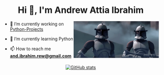 <h1 align="center">Hi 👋, I'm Andrew Attia Ibrahim</h1>
<img align="right" alt="Coding" width="275" src="89j8.gif" loop autoplay>

- 🔭 I’m currently working on [Python-Projects](https://github.com/Shetshay/Python_Projects)

- 🌱 I’m currently learning Python

- 📫 How to reach me **and.ibrahim.rew@gmail.com**

<div style="margin-top: 20px;"></div> <!-- Adjust spacing -->

<div align="center">
  <a href="https://github.com/shetshay/github-readme-stats">
    <img src="https://github-readme-stats.vercel.app/api?username=shetshay&show_icons=true&theme=dark" alt="GitHub stats" />
  </a>
</div>
